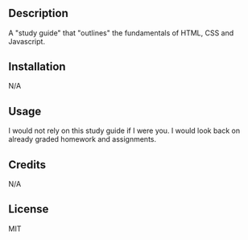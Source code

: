 # <Your-Project-Title>

## Description

A "study guide" that "outlines" the fundamentals of HTML, CSS and Javascript. 

## Installation

N/A

## Usage

I would not rely on this study guide if I were you. I would look back on already graded homework and assignments. 

## Credits

N/A

## License

MIT
